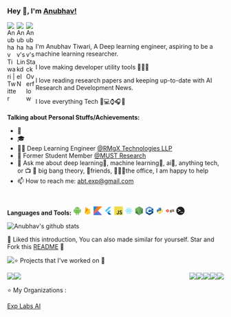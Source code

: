 ### Hey 👋, I'm [Anubhav!](https://linkedin.com/in/abtexp)


<a href="https://twitter.com/abtExp_">
  <img align="left" alt="Anubhav Tiwari | Twitter" width="22px" src="https://cdn.jsdelivr.net/npm/simple-icons@v3/icons/twitter.svg" />
</a>
<a href="https://www.linkedin.com/in/abtexp">
  <img align="left" alt="Anubhav's LinkdeIN" width="22px" src="https://cdn.jsdelivr.net/npm/simple-icons@v3/icons/linkedin.svg" />
</a>
<a href="https://stackoverflow.com/users/9921415/abtexp">
  <img align="left" alt="Anubhav's StackOverflow" width="22px" src="https://cdn.jsdelivr.net/npm/simple-icons@v3/icons/stackoverflow.svg" />
</a>
<br />
<br />

I'm Anubhav Tiwari, A Deep learning engineer, aspiring to be a machine learning researcher.

I love making developer utility tools 👨🏻‍💻

I love reading research papers and keeping up-to-date with AI Research and Development News.

I love everything Tech 📱💻⌚🎧🤖

**Talking about Personal Stuffs/Achievements:**

- 🥇 
- 🎓 
- 👨‍💻 Deep Learning Engineer [@RMgX Technologies LLP](https://www.rmgx.in//)
- 🌱 Former Student Member [@MUST Research](https://must.co.in/)
- 💬 Ask me about deep learning🤖, machine learning🧠, ai🤖, anything tech, or 📺 🌌 big bang theory, 👬friends, 👨🏻‍💼the office, I am happy to help
- 📫 How to reach me: abt.exp@gmail.com

&nbsp;

**Languages and Tools:**
<code><img height="20" src="https://raw.githubusercontent.com/github/explore/80688e429a7d4ef2fca1e82350fe8e3517d3494d/topics/android/android.png"></code>
<code><img height="20" src="https://raw.githubusercontent.com/github/explore/80688e429a7d4ef2fca1e82350fe8e3517d3494d/topics/firebase/firebase.png"></code>
<code><img height="20" src="https://raw.githubusercontent.com/github/explore/80688e429a7d4ef2fca1e82350fe8e3517d3494d/topics/kotlin/kotlin.png"></code>
<code><img height="20" src="https://raw.githubusercontent.com/github/explore/80688e429a7d4ef2fca1e82350fe8e3517d3494d/topics/flutter/flutter.png"></code>
<code><img height="20" src="https://raw.githubusercontent.com/github/explore/80688e429a7d4ef2fca1e82350fe8e3517d3494d/topics/javascript/javascript.png"></code>
<code><img height="20" src="https://raw.githubusercontent.com/github/explore/80688e429a7d4ef2fca1e82350fe8e3517d3494d/topics/react/react.png"></code>
<code><img height="20" src="https://raw.githubusercontent.com/github/explore/80688e429a7d4ef2fca1e82350fe8e3517d3494d/topics/nodejs/nodejs.png"></code>
<code><img height="20" src="https://raw.githubusercontent.com/github/explore/80688e429a7d4ef2fca1e82350fe8e3517d3494d/topics/cpp/cpp.png"></code>
<code><img height="20" src="https://raw.githubusercontent.com/github/explore/80688e429a7d4ef2fca1e82350fe8e3517d3494d/topics/python/python.png"></code>
<code><img height="20" src="https://raw.githubusercontent.com/github/explore/80688e429a7d4ef2fca1e82350fe8e3517d3494d/topics/git/git.png"></code>
<code><img height="20" src="https://raw.githubusercontent.com/github/explore/80688e429a7d4ef2fca1e82350fe8e3517d3494d/topics/terminal/terminal.png"></code>


![Anubhav's github stats](https://github-readme-stats.vercel.app/api?username=abtExp&show_icons=true&hide_border=true)

:pushpin: Liked this introduction, You can also made similar for yourself. Star and Fork this [README](https://github.com/GOVINDDIXIT/GOVINDDIXIT) :pencil:

⭐️ Projects that I've worked on :rocket:
<a href="https://github.com/abtExp/arxivr">
  <img align="left" src="https://github-readme-stats.vercel.app/api/pin/?username=abtExp&repo=arxivr" />
</a>

<a href="https://github.com/explabs-ai/data_ops">
  <img align="right" src="https://github-readme-stats.vercel.app/api/pin/?username=explabs-ai&repo=data_ops" />
</a>

<a href="https://github.com/explabs-ai/data_investigations">
  <img align="left" src="https://github-readme-stats.vercel.app/api/pin/?username=explabs-ai&repo=data_investigations" />
</a>

<a href="https://github.com/explabs-ai/dlflow">
  <img align="right" src="https://github-readme-stats.vercel.app/api/pin/?username=explabs-ai&repo=dlflow" />
</a>
<a href="https://github.com/abtExp/organise">
  <img align="right" src="https://github-readme-stats.vercel.app/api/pin/?username=abtExp&repo=organise" />
</a>

<a href="https://github.com/abtExp/audioSourceSeparation">
  <img align="left" src="https://github-readme-stats.vercel.app/api/pin/?username=abtExp&repo=organise" />
</a>

<a href="https://github.com/abtExp/docanize">
  <img align="right" src="https://github-readme-stats.vercel.app/api/pin/?username=abtExp&repo=docanize" />
</a>

<a href="https://github.com/abtExp/vecto">
  <img align="right" src="https://github-readme-stats.vercel.app/api/pin/?username=abtExp&repo=vecto" />
</a>
<br />

⭐️ My Organizations : 

<a href="https://github.com/explabs-ai">Exp Labs AI</a>
